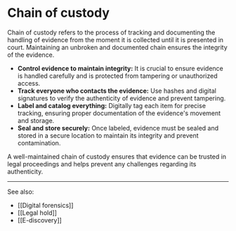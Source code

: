 
# Chain of custody

Chain of custody refers to the process of tracking and documenting the handling of evidence from the moment it is collected until it is presented in court. Maintaining an unbroken and documented chain ensures the integrity of the evidence.

- **Control evidence to maintain integrity:** It is crucial to ensure evidence is handled carefully and is protected from tampering or unauthorized access.
- **Track everyone who contacts the evidence:** Use hashes and digital signatures to verify the authenticity of evidence and prevent tampering.
- **Label and catalog everything:** Digitally tag each item for precise tracking, ensuring proper documentation of the evidence's movement and storage.
- **Seal and store securely:** Once labeled, evidence must be sealed and stored in a secure location to maintain its integrity and prevent contamination.

A well-maintained chain of custody ensures that evidence can be trusted in legal proceedings and helps prevent any challenges regarding its authenticity.

---

See also:

- [[Digital forensics]]
- [[Legal hold]]
- [[E-discovery]]

